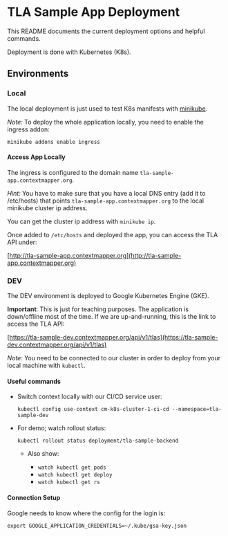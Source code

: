 # TLA Sample App Deployment

This README documents the current deployment options and helpful commands.

Deployment is done with Kubernetes (K8s).

## Environments

### Local
The local deployment is just used to test K8s manifests with [minikube](https://minikube.sigs.k8s.io/docs/).

_Note:_ To deploy the whole application locally, you need to enable the ingress addon:

```shell
minikube addons enable ingress
```

#### Access App Locally
The ingress is configured to the domain name `tla-sample-app.contextmapper.org`.

_Hint:_ You have to make sure that you have a local DNS entry (add it to /etc/hosts) that points `tla-sample-app.contextmapper.org`
to the local minikube cluster ip address.

You can get the cluster ip address with `minikube ip`.

Once added to `/etc/hosts` and deployed the app, you can access the TLA API under:

[http://tla-sample-app.contextmapper.org](http://tla-sample-app.contextmapper.org)

### DEV
The DEV environment is deployed to Google Kubernetes Engine (GKE).

**Important**: This is just for teaching purposes. The application is down/offline most of the time. 
If we are up-and-running, this is the link to access the TLA API:

[https://tla-sample-dev.contextmapper.org/api/v1/tlas](https://tla-sample-dev.contextmapper.org/api/v1/tlas)

_Note:_ You need to be connected to our cluster in order to deploy from your local machine with `kubectl`.

#### Useful commands

 * Switch context locally with our CI/CD service user: 

   `kubectl config use-context cm-k8s-cluster-1-ci-cd --namespace=tla-sample-dev`

 * For demo; watch rollout status:

   `kubectl rollout status deployment/tla-sample-backend`

   * Also show:

     * `watch kubectl get pods`
     * `watch kubectl get deploy`
     * `watch kubectl get rs`

#### Connection Setup

Google needs to know where the config for the login is:

`export GOOGLE_APPLICATION_CREDENTIALS=~/.kube/gsa-key.json`
